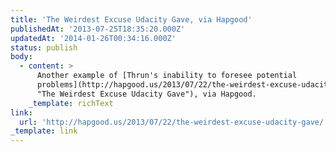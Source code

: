 ```yaml
---
title: 'The Weirdest Excuse Udacity Gave, via Hapgood'
publishedAt: '2013-07-25T18:35:20.000Z'
updatedAt: '2014-01-26T00:34:16.000Z'
status: publish
body:
  - content: >
      Another example of [Thrun's inability to foresee potential
      problems](http://hapgood.us/2013/07/22/the-weirdest-excuse-udacity-gave/
      "The Weirdest Excuse Udacity Gave"), via Hapgood.
    _template: richText
link:
  url: 'http://hapgood.us/2013/07/22/the-weirdest-excuse-udacity-gave/'
_template: link
---
```


